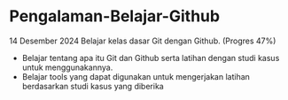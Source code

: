 # Pengalaman-Belajar-Github

14 Desember 2024
Belajar kelas dasar Git dengan Github.
(Progres 47%)
* Belajar tentang apa itu Git dan Github serta latihan dengan studi kasus untuk menggunakannya.
* Belajar tools yang dapat digunakan untuk mengerjakan latihan berdasarkan studi kasus yang diberika

